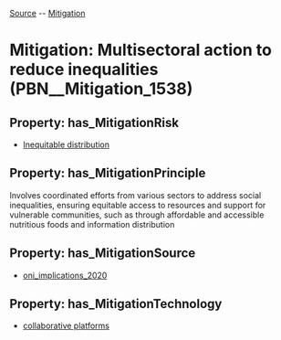 [Source](https://github.com/mm80843/T3.5/blob/main/docs/index.md) -- [Mitigation](https://github.com/mm80843/T3.5/tree/main/docs/Mitigation/index.md) 

# Mitigation: __Multisectoral action to reduce inequalities__ (PBN__Mitigation_1538)

## Property: has_MitigationRisk

* [Inequitable distribution](https://github.com/mm80843/T3.5/blob/main/docs/Risk/PBN__Risk_3126.md)

## Property: has_MitigationPrinciple

Involves coordinated efforts from various sectors to address social inequalities, ensuring equitable access to resources and support for vulnerable communities, such as through affordable and accessible nutritious foods and information distribution

## Property: has_MitigationSource

* [oni_implications_2020](https://github.com/mm80843/T3.5/blob/main/docs/Article/PBN__Article_68.md)

## Property: has_MitigationTechnology

* [collaborative platforms](https://github.com/mm80843/T3.5/blob/main/docs/Technology/PBN__Technology_1132.md)

